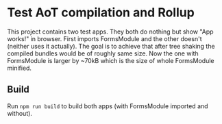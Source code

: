 # Test AoT compilation and Rollup

This project contains two test apps. They both do nothing but show "App works!" in browser. First imports FormsModule and the other doesn't (neither uses it actually). The goal is to achieve that after tree shaking the compiled bundles would be of roughly same size. Now the one with FormsModule is larger by ~70kB which is the size of whole FormsModule minified.

## Build

Run `npm run build` to build both apps (with FormsModule imported and without).

